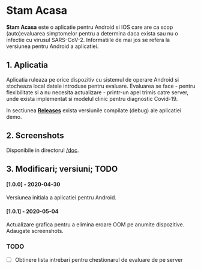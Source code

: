 # Stam Acasa

**Stam Acasa** este o aplicatie pentru Android si IOS care are ca scop (auto)evaluarea simptomelor pentru a determina 
daca exista sau nu o infectie cu virusul SARS-CoV-2. Informatiile de mai jos se refera la versiunea pentru Android a aplicatiei.


## 1. Aplicatia

Aplicatia ruleaza pe orice dispozitiv cu sistemul de operare Android si stocheaza local datele introduse pentru evaluare. Evaluarea
se face - pentru flexibilitate si a nu necesita actualizare - printr-un apel trimis catre server, unde exista implementat si modelul 
clinic pentru diagnostic Covid-19.

In sectiunea [**Releases**](https://github.com/covid-ro/stamacasa-app-android/releases) exista versiunile compilate (debug) ale 
aplicatiei demo.


## 2. Screenshots

Disponibile in directorul [/doc](https://github.com/covid-ro/stamacasa-app-android/tree/master/doc).


## 3. Modificari; versiuni; TODO

#### [1.0.0] - 2020-04-30
Versiunea initiala a aplicatiei pentru Android.

#### [1.0.1] - 2020-05-04
Actualizare grafica pentru a elimina eroare OOM pe anumite dispozitive. Adaugate screenshots.

### TODO
- [ ] Obtinere lista intrebari pentru chestionarul de evaluare de pe server
